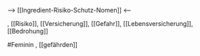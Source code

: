 --> [[Ingredient-Risiko-Schutz-Nomen]] <--

, [[Risiko]], [[Versicherung]], [[Gefahr]], [[Lebensversicherung]], [[Bedrohung]]

#Feminin , [[gefährden]]
